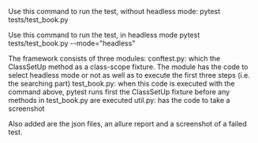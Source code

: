 Use this command to run the test, without headless mode:
pytest tests/test_book.py

Use this command to run the test, in headless mode
pytest tests/test_book.py --mode="headless"

The framework consists of three modules:
conftest.py: which the ClassSetUp method as a class-scope fixture. The module has the code to select headless mode or not as well as to execute the first three steps (i.e. the searching part)
test_book.py: when this code is executed with the command above, pytest runs first the ClassSetUp fixture before any methods in test_book.py are executed
util.py: has the code to take a screenshot

Also added are the json files, an allure report and a screenshot of a failed test.
